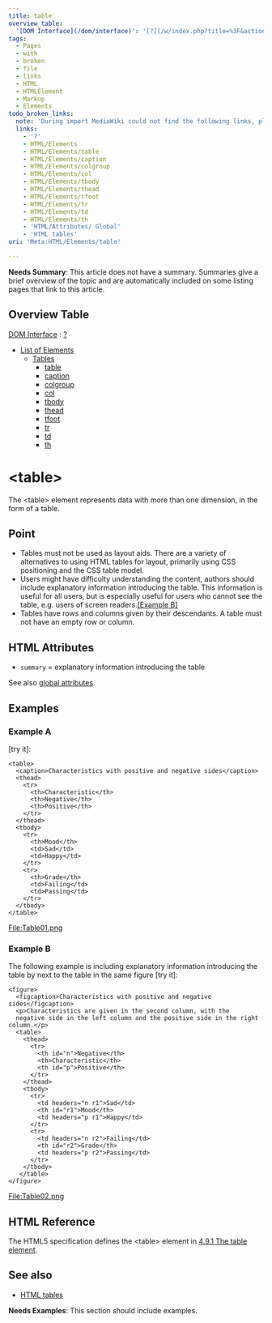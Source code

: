 ```yaml
---
title: table
overview_table:
  '[DOM Interface](/dom/interface)': '[?](/w/index.php?title=%3F&action=edit&redlink=1)'
tags:
  - Pages
  - with
  - broken
  - file
  - links
  - HTML
  - HTMLElement
  - Markup
  - Elements
todo_broken_links:
  note: 'During import MediaWiki could not find the following links, please fix and adjust this list.'
  links:
    - '?'
    - HTML/Elements
    - HTML/Elements/table
    - HTML/Elements/caption
    - HTML/Elements/colgroup
    - HTML/Elements/col
    - HTML/Elements/tbody
    - HTML/Elements/thead
    - HTML/Elements/tfoot
    - HTML/Elements/tr
    - HTML/Elements/td
    - HTML/Elements/th
    - 'HTML/Attributes/ Global'
    - 'HTML tables'
uri: 'Meta:HTML/Elements/table'

---
```

**Needs Summary**: This article does not have a summary. Summaries give a brief overview of the topic and are automatically included on some listing pages that link to this article.

## <span>Overview Table</span>

[DOM Interface](/dom/interface)
:   [?](/w/index.php?title=%3F&action=edit&redlink=1)

-   [List of Elements](/w/index.php?title=HTML/Elements&action=edit&redlink=1)
    -   [Tables](/w/index.php?title=HTML/Elements&action=edit&redlink=1)
        -   [table](/w/index.php?title=HTML/Elements/table&action=edit&redlink=1)
        -   [caption](/w/index.php?title=HTML/Elements/caption&action=edit&redlink=1)
        -   [colgroup](/w/index.php?title=HTML/Elements/colgroup&action=edit&redlink=1)
        -   [col](/w/index.php?title=HTML/Elements/col&action=edit&redlink=1)
        -   [tbody](/w/index.php?title=HTML/Elements/tbody&action=edit&redlink=1)
        -   [thead](/w/index.php?title=HTML/Elements/thead&action=edit&redlink=1)
        -   [tfoot](/w/index.php?title=HTML/Elements/tfoot&action=edit&redlink=1)
        -   [tr](/w/index.php?title=HTML/Elements/tr&action=edit&redlink=1)
        -   [td](/w/index.php?title=HTML/Elements/td&action=edit&redlink=1)
        -   [th](/w/index.php?title=HTML/Elements/th&action=edit&redlink=1)

# <span>\<table\></span>

The \<table\> element represents data with more than one dimension, in the form of a table.

## <span>Point</span>

-   Tables must not be used as layout aids. There are a variety of alternatives to using HTML tables for layout, primarily using CSS positioning and the CSS table model.
-   Users might have difficulty understanding the content, authors should include explanatory information introducing the table. This information is useful for all users, but is especially useful for users who cannot see the table, e.g. users of screen readers.[[Example B]](#Example_B)
-   Tables have rows and columns given by their descendants. A table must not have an empty row or column.

## <span>HTML Attributes</span>

-   `summary` = explanatory information introducing the table

See also [global attributes](/w/index.php?title=HTML/Attributes/_Global&action=edit&redlink=1).

## <span>Examples</span>

### <span>Example A</span>

[try it]:

    <table>
      <caption>Characteristics with positive and negative sides</caption>
      <thead>
        <tr>
          <th>Characteristic</th>
          <th>Negative</th>
          <th>Positive</th>
        </tr>
      </thead>
      <tbody>
        <tr>
          <th>Mood</th>
          <td>Sad</td>
          <td>Happy</td>
        </tr>
        <tr>
          <th>Grade</th>
          <td>Failing</td>
          <td>Passing</td>
        </tr>
      </tbody>
    </table>

[File:Table01.png](/w/index.php?title=Special:Upload&wpDestFile=Table01.png)

### <span>Example B</span>

The following example is including explanatory information introducing the table by next to the table in the same figure [try it]:

    <figure>
      <figcaption>Characteristics with positive and negative sides</figcaption>
      <p>Characteristics are given in the second column, with the
      negative side in the left column and the positive side in the right column.</p>
      <table>
        <thead>
          <tr>
            <th id="n">Negative</th>
            <th>Characteristic</th>
            <th id="p">Positive</th>
          </tr>
        </thead>
        <tbody>
          <tr>
            <td headers="n r1">Sad</td>
            <th id="r1">Mood</th>
            <td headers="p r1">Happy</td>
          </tr>
          <tr>
            <td headers="n r2">Failing</td>
            <th id="r2">Grade</th>
            <td headers="p r2">Passing</td>
          </tr>
        </tbody>
       </table>
    </figure>

[File:Table02.png](/w/index.php?title=Special:Upload&wpDestFile=Table02.png)

## <span>HTML Reference</span>

The HTML5 specification defines the \<table\> element in [4.9.1 The table element](http://www.w3.org/TR/html5/tabular-data.html#the-table-element).

## <span>See also</span>

-   [HTML tables](/w/index.php?title=HTML_tables&action=edit&redlink=1)

**Needs Examples**: This section should include examples.

